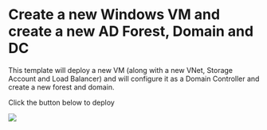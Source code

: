 # Create a new Windows VM and create a new AD Forest, Domain and DC

This template will deploy a new VM (along with a new VNet, Storage Account and Load Balancer) and will configure it as a Domain Controller and create a new forest and domain.

Click the button below to deploy

<a href="https://portal.azure.com/#create/Microsoft.Template/uri/https%3A%2F%2Fraw.githubusercontent.com%2Fjulienstroheker%2FWin2016_ADDS_DSC%2Fmaster%2Fazuredeploy.json" target="_blank">
    <img src="http://azuredeploy.net/deploybutton.png"/>
</a>
